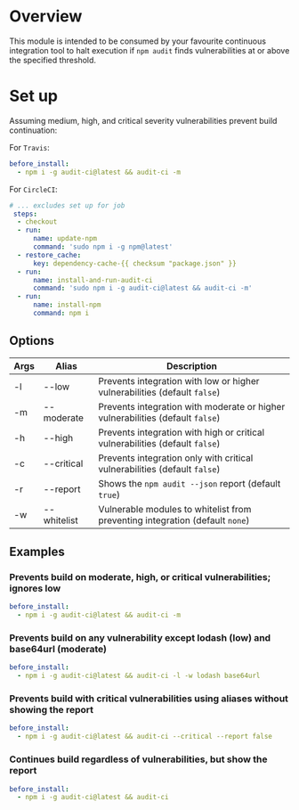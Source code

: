 # Overview

This module is intended to be consumed by your favourite continuous integration tool to
halt execution if `npm audit` finds vulnerabilities at or above the specified threshold.

# Set up

Assuming medium, high, and critical severity vulnerabilities prevent build continuation:

For `Travis`:

```yml
before_install:
  - npm i -g audit-ci@latest && audit-ci -m
```

For `CircleCI`:

```yml
# ... excludes set up for job 
 steps:
  - checkout
  - run:
      name: update-npm 
      command: 'sudo npm i -g npm@latest'
  - restore_cache:
      key: dependency-cache-{{ checksum "package.json" }}
  - run:
      name: install-and-run-audit-ci
      command: 'sudo npm i -g audit-ci@latest && audit-ci -m'
  - run:
      name: install-npm
      command: npm i
```

## Options

| Args | Alias       | Description                                                                    |
|------|-------------|--------------------------------------------------------------------------------|
| -l   | --low       | Prevents integration with low or higher vulnerabilities (default `false`)      |
| -m   | --moderate  | Prevents integration with moderate or higher vulnerabilities (default `false`) |
| -h   | --high      | Prevents integration with high or critical vulnerabilities (default `false`)   |
| -c   | --critical  | Prevents integration only with critical vulnerabilities (default `false`)      |
| -r   | --report    | Shows the `npm audit --json` report (default `true`)                           |
| -w   | --whitelist | Vulnerable modules to whitelist from preventing integration (default `none`)   |

## Examples

### Prevents build on moderate, high, or critical vulnerabilities; ignores low
```yml
before_install:
  - npm i -g audit-ci@latest && audit-ci -m
```

### Prevents build on any vulnerability except lodash (low) and base64url (moderate)
```yml
before_install:
  - npm i -g audit-ci@latest && audit-ci -l -w lodash base64url
```

### Prevents build with critical vulnerabilities using aliases without showing the report
```yml
before_install:
  - npm i -g audit-ci@latest && audit-ci --critical --report false
```

### Continues build regardless of vulnerabilities, but show the report
```yml
before_install:
  - npm i -g audit-ci@latest && audit-ci
```